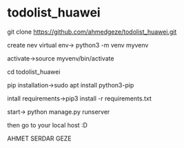 # todolist_huawei

git clone https://github.com/ahmedgeze/todolist_huawei.git


create nev virtual env-> python3 -m venv myvenv

activate->source myvenv/bin/activate

cd todolist_huawei

pip installation->sudo apt install python3-pip

intall requirements->pip3 install -r requirements.txt 

start-> python manage.py runserver

then go to your local host :D

AHMET SERDAR GEZE

